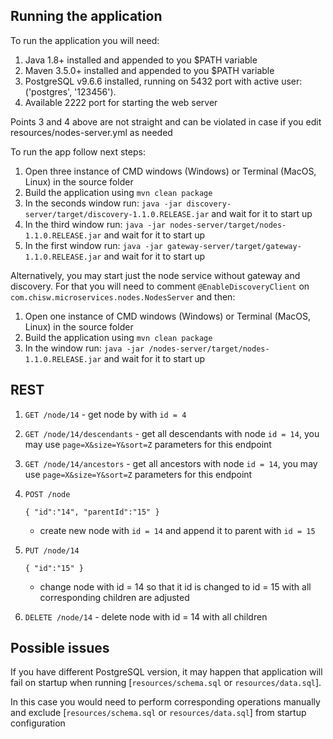 ## Running the application

To run the application you will need: 

1. Java 1.8+ installed and appended to you $PATH variable
2. Maven 3.5.0+ installed and appended to you $PATH variable
3. PostgreSQL v9.6.6 installed, running on 5432 port with active user:('postgres', '123456').
4. Available 2222 port for starting the web server

Points 3 and 4 above are not straight and can be violated in case if you edit resources/nodes-server.yml as needed

To run the app follow next steps:

 1. Open three instance of CMD windows (Windows) or Terminal (MacOS, Linux) in the source folder
 2. Build the application using `mvn clean package`
 3. In the seconds window run: `java -jar discovery-server/target/discovery-1.1.0.RELEASE.jar` and wait for it to start up
 4. In the third window run: `java -jar nodes-server/target/nodes-1.1.0.RELEASE.jar` and wait for it to start up
 5. In the first window run: `java -jar gateway-server/target/gateway-1.1.0.RELEASE.jar` and wait for it to start up

 
 Alternatively, you may start just the node service without gateway and discovery. For that you will need to comment
 `@EnableDiscoveryClient` on `com.chisw.microservices.nodes.NodesServer` and then:
 
  1. Open one instance of CMD windows (Windows) or Terminal (MacOS, Linux) in the source folder
  2. Build the application using `mvn clean package`
  3. In the window run: `java -jar /nodes-server/target/nodes-1.1.0.RELEASE.jar` and wait for it to start up
 
 
 ## REST
 
 1. `GET /node/14`     -   get node by with `id = 4` 
 
 2. `GET /node/14/descendants` - get all descendants with node `id = 14`, you may use `page=X&size=Y&sort=Z` parameters for this endpoint
 
 3. `GET /node/14/ancestors` - get all ancestors with node `id = 14`, you may use `page=X&size=Y&sort=Z` parameters for this endpoint

 4. `POST /node`      
 
      `{
        "id":"14",
        "parentId":"15"
      }`
      
       -   create new node with `id = 14` and append it to parent with `id = 15`
      
 5. `PUT /node/14`          
 
      `{
         "id":"15"
       }` 
       
       -   change node with id = 14 so that it id is changed to id = 15 with all corresponding children are adjusted

        
 6. `DELETE /node/14`      -   delete node with id = 14 with all children


## Possible issues


If you have different PostgreSQL version, it may happen that application will fail on startup when running [`resources/schema.sql` or `resources/data.sql`].

In this case you would need to perform corresponding operations manually and exclude [`resources/schema.sql` or `resources/data.sql`] 
from startup configuration
 
